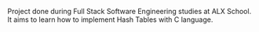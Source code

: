 Project done during Full Stack Software Engineering studies at ALX School. It aims to learn how to implement Hash Tables with C language.
